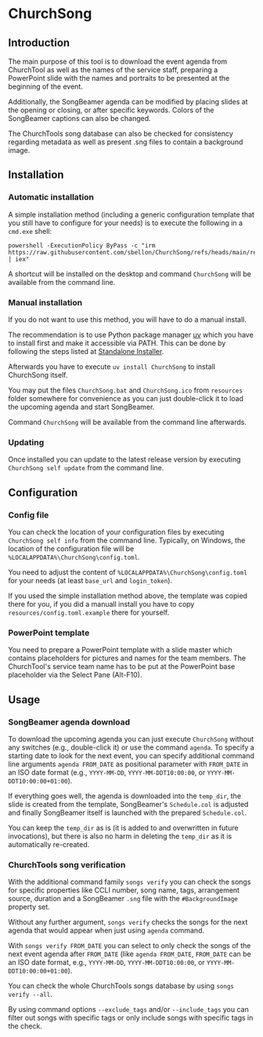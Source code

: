 # ChurchSong

## Introduction

The main purpose of this tool is to download the event agenda from ChurchTool as well
as the names of the service staff, preparing a PowerPoint slide with the names and
portraits to be presented at the beginning of the event.

Additionally, the SongBeamer agenda can be modified by placing slides at the opening
or closing, or after specific keywords. Colors of the SongBeamer captions can also be
changed.

The ChurchTools song database can also be checked for consistency regarding metadata
as well as present .sng files to contain a background image.

## Installation

### Automatic installation

A simple installation method (including a generic configuration template that you still
have to configure for your needs) is to execute the following in a `cmd.exe` shell:

```
powershell -ExecutionPolicy ByPass -c "irm https://raw.githubusercontent.com/sbellon/ChurchSong/refs/heads/main/resources/install.ps1 | iex"
```

A shortcut will be installed on the desktop and command `ChurchSong` will be available
from the command line.

### Manual installation

If you do not want to use this method, you will have to do a manual install.

The recommendation is to use Python package manager [uv](https://docs.astral.sh/uv/)
which you have to install first and make it accessible via PATH. This can be done by
following the steps listed at
[Standalone Installer](https://docs.astral.sh/uv/getting-started/installation/).

Afterwards you have to execute `uv install ChurchSong` to install ChurchSong itself.

You may put the files `ChurchSong.bat` and `ChurchSong.ico` from `resources` folder
somewhere for convenience as you can just double-click it to load the upcoming agenda
and start SongBeamer.

Command `ChurchSong` will be available from the command line afterwards.

### Updating

Once installed you can update to the latest release version by executing
`ChurchSong self update` from the command line.

## Configuration

### Config file

You can check the location of your configuration files by executing
`ChurchSong self info` from the command line. Typically, on Windows, the location of
the configuration file will be `%LOCALAPPDATA%\ChurchSong\config.toml`.

You need to adjust the content of `%LOCALAPPDATA%\ChurchSong\config.toml` for your
needs (at least `base_url` and `login_token`).

If you used the simple installation method above, the template was copied there for
you, if you did a manuall install you have to copy `resources/config.toml.example`
there for yourself.

### PowerPoint template

You need to prepare a PowerPoint template with a slide master which contains
placeholders for pictures and names for the team members. The ChurchTool's service
team name has to be put at the PowerPoint base placeholder via the Select Pane
(Alt-F10).

## Usage

### SongBeamer agenda download

To download the upcoming agenda you can just execute `ChurchSong` without any switches
(e.g., double-click it) or use the command `agenda`. To specify a starting date to
look for the next event, you can specify additional command line arguments
`agenda FROM_DATE` as positional parameter with `FROM_DATE` in an ISO date format
(e.g., `YYYY-MM-DD`, `YYYY-MM-DDT10:00:00`, or `YYYY-MM-DDT10:00:00+01:00`).

If everything goes well, the agenda is downloaded into the `temp_dir`, the slide is
created from the template, SongBeamer's `Schedule.col` is adjusted and finally
SongBeamer itself is launched with the prepared `Schedule.col`.

You can keep the `temp_dir` as is (it is added to and overwritten in future
invocations), but there is also no harm in deleting the `temp_dir` as it is
automatically re-created.

### ChurchTools song verification

With the additional command family `songs verify` you can check the songs for specific
properties like CCLI number, song name, tags, arrangement source, duration and a
SongBeamer `.sng` file with the `#BackgroundImage` property set.

Without any further argument, `songs verify` checks the songs for the next agenda that
would appear when just using `agenda` command.

With `songs verify FROM_DATE` you can select to only check the songs of the next event
agenda after `FROM_DATE` (like `agenda FROM_DATE`, `FROM_DATE` can be an ISO date
format, e.g., `YYYY-MM-DD`, `YYYY-MM-DDT10:00:00`, or `YYYY-MM-DDT10:00:00+01:00`).

You can check the whole ChurchTools songs database by using `songs verify --all`.

By using command options `--exclude_tags` and/or `--include_tags` you can filter out
songs with specific tags or only include songs with specific tags in the check.
